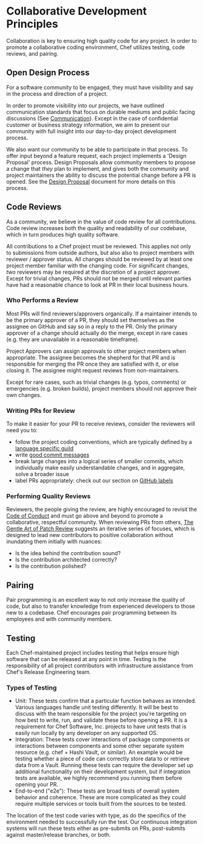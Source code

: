 # Collaborative Development Principles

Collaboration is key to ensuring high quality code for any project. In order to promote a collaborative coding environment, Chef utilizes testing, code reviews, and pairing.

## Open Design Process

For a software community to be engaged, they must have visibility and say in the process and direction of a project.

In order to promote visibility into our projects, we have outlined communication standards that focus on durable mediums and public facing discussions (See [Communication](../../communication/README.md)). Except in the case of confidential customer or business strategy information, we aim to present our community with full insight into our day-to-day project development process.

We also want our community to be able to participate in that process. To offer input beyond a feature request, each project implements a 'Design Proposal' process. Design Proposals allow community members to propose a change that _they_ plan to implement, and gives both the community and project maintainers the ability to discuss the potential change before a PR is opened. See the [Design Proposal](design-proposals.md) document for more details on this process. 

## Code Reviews

As a community, we believe in the value of code review for all contributions. Code review increases both the quality and readability of our codebase, which in turn produces high quality software.

All contributions to a Chef project must be reviewed. This applies not only to submissions from outside authors, but also also to project members with reviewer / approver status. All changes should be reviewed by at least one project member familiar with the changing code. For significant changes, _two_ reviewers may be required at the discretion of a project approver. Except for trivial changes, PRs should not be merged until relevant parties have had a reasonable chance to look at PR in their local business hours.

### Who Performs a Review

Most PRs will find reviewers/approvers organically. If a maintainer intends to be the primary approver of a PR, they should set themselves as the assignee on GitHub and say so in a reply to the PR. Only the primary approver of a change should actually do the merge, except in rare cases (e.g. they are unavailable in a reasonable timeframe).

Project Approvers can assign approvals to other project members when appropriate. The assignee becomes the shepherd for that PR and is responsible for merging the PR once they are satisfied with it, or else closing it. The assignee might request reviews from non-maintainers.

Except for rare cases, such as trivial changes (e.g. typos, comments) or emergencies (e.g. broken builds), project members should not approve their own changes.

### Writing PRs for Review

To make it easier for your PR to receive reviews, consider the reviewers will need you to:

* follow the project coding conventions, which are typically defined by a [language specific guild](../../guilds/README.md)
* write [good commit messages](https://chris.beams.io/posts/git-commit/)
* break large changes into a logical series of smaller commits, which individually make easily understandable changes, and in aggregate, solve a broader issue
* label PRs appropriately: check out our section on [GitHub labels](/repo-management/github-labels.md)

### Performing Quality Reviews

Reviewers, the people giving the review, are highly encouraged to revisit the [Code of Conduct](../../CODE_OF_CONDUCT.md) and must go above and beyond to promote a collaborative, respectful community.
When reviewing PRs from others, [The Gentle Art of Patch Review](http://sage.thesharps.us/2014/09/01/the-gentle-art-of-patch-review/) suggests an iterative series of focuses, which is designed to lead new contributors to positive collaboration without inundating them initially with nuances:

* Is the idea behind the contribution sound?
* Is the contribution architected correctly?
* Is the contribution polished?

## Pairing

Pair programming is an excellent way to not only increase the quality of code, but also to transfer knowledge from experienced developers to those new to a codebase. Chef encourages pair programming between its employees and with community members.

## Testing

Each Chef-maintained project includes testing that helps ensure high software that can be released at any point in time. Testing is the responsibility of all project contributors with infrastructure assistance from Chef's Release Engineering team.

### Types of Testing

* Unit: These tests confirm that a particular function behaves as intended. Various languages handle unit testing differently. It will be best to discuss with the team responsible for the project you're targeting on how best to write, run, and validate these before opening a PR. It is a requirement for Chef Software, Inc. projects to have unit tests that is easily run locally by any developer on any supported OS.
* Integration: These tests cover interactions of package components or interactions between components and some other separate system resource (e.g. chef + Hashi Vault, or similar). An example would be testing whether a piece of code can correctly store data to or retrieve data from a Vault. Running these tests can require the developer set up additional functionality on their development system, but if integration tests are available, we highly recommend you running them before opening your PR.
* End-to-end ("e2e"): These tests are broad tests of overall system behavior and coherence. These are more complicated as they could require multiple services or tools built from the sources to be tested.

The location of the test code varies with type, as do the specifics of the environment needed to successfully run the test. Our continuous integration systems will run these tests either as pre-submits on PRs, post-submits against master/release branches, or both.
